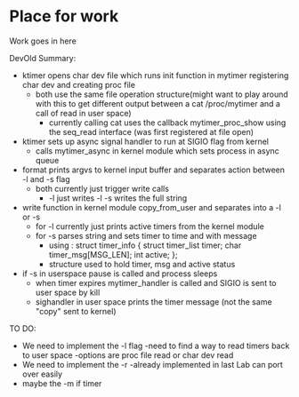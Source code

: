 # Place for work

Work goes in here

DevOld Summary:
- ktimer opens char dev file which runs init function in mytimer registering char dev and creating proc file
  - both use the same file operation structure(might want to play around with this to get different output between a cat /proc/mytimer and a call of read in user space)
    - currently calling cat uses the callback mytimer_proc_show using the seq_read interface (was first registered at file open)
- ktimer sets up async signal handler to run at SIGIO flag from kernel
  - calls mytimer_async in kernel module which sets process in async queue 
- format prints argvs to kernel input buffer and separates action between -l and -s flag
  - both currently just trigger write calls
    - -l just writes -l -s writes the full string
- write function in kernel module copy_from_user and separates into a -l or -s
  - for -l currently just prints active timers from the kernel module
  - for -s parses string and sets timer to time and with message
    - using :
          struct timer_info
      {
          struct timer_list timer;
          char timer_msg[MSG_LEN];
          int active;
      };
    - structure used to hold timer, msg and active status
- if -s in userspace pause is called and process sleeps
  - when timer expires mytimer_handler is called and SIGIO is sent to user space by kill
  - sighandler in user space prints the timer message (not the same "copy" sent to kernel)

TO DO:
- We need to implement the -l flag
    -need to find a way to read timers back to user space 
    -options are proc file read or char dev read
- We need to implement the -r
    -already implemented in last Lab can port over easily
- maybe the -m if timer

